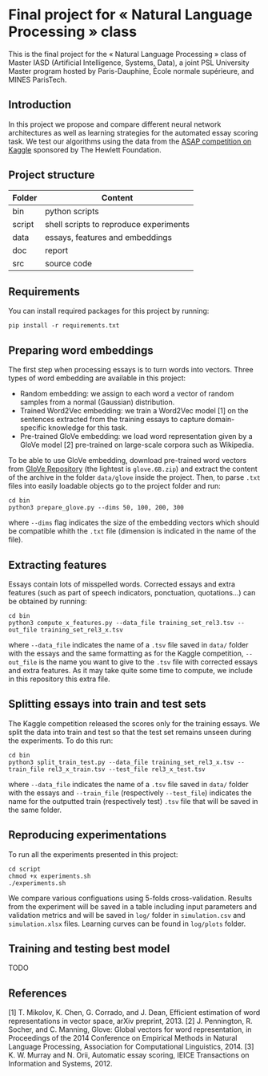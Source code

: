 # Final project for « Natural Language Processing » class
This is the final project for the « Natural Language Processing » class of Master IASD (Artificial Intelligence, Systems, Data), a joint PSL University Master program hosted by Paris-Dauphine, École normale supérieure, and MINES ParisTech.

## Introduction

In this project we propose and compare different neural network architectures as well as learning strategies for the automated essay scoring task.
We test our algorithms using the data from the [ASAP competition on Kaggle](https://www.kaggle.com/c/asap-aes/) sponsored by The Hewlett Foundation.

## Project structure
|Folder|Content|
|-|-|
|bin| python scripts |
|script| shell scripts to reproduce experiments |
|data| essays, features and embeddings |
|doc| report |
|src| source code |

## Requirements

You can install required packages for this project by running:
```
pip install -r requirements.txt 
```

## Preparing word embeddings

The first step when processing essays is to turn words into vectors.
Three types of word embedding are available in this project:
* Random embedding: we assign to each word a vector of random samples from a normal (Gaussian) distribution.
* Trained Word2Vec embedding: we train a Word2Vec model [1] on the sentences extracted from the training essays to capture domain-specific knowledge for this task.
* Pre-trained GloVe embedding: we load word representation given by a GloVe model [2] pre-trained on large-scale corpora such as Wikipedia.

To be able to use GloVe embedding, download pre-trained word vectors from [GloVe Repository](https://github.com/stanfordnlp/GloVe) (the lightest is `glove.6B.zip`) and extract the content of the archive in the folder `data/glove` inside the project.
Then, to parse `.txt` files into easily loadable objects go to the project folder and run:
```
cd bin
python3 prepare_glove.py --dims 50, 100, 200, 300
```
where `--dims` flag indicates the size of the embedding vectors which should be compatible whith the `.txt` file (dimension is indicated in the name of the file).

## Extracting features

Essays contain lots of misspelled words. Corrected essays and extra features (such as part of speech indicators, ponctuation, quotations...) can be obtained by running:
```
cd bin  
python3 compute_x_features.py --data_file training_set_rel3.tsv --out_file training_set_rel3_x.tsv
```
where `--data_file` indicates the name of a `.tsv` file saved in `data/` folder with the essays and the same formatting as for the Kaggle competition, `--out_file` is the name you want to give to the `.tsv` file with corrected essays and extra features.
As it may take quite some time to compute, we include in this repository this extra file.

## Splitting essays into train and test sets

The Kaggle competition released the scores only for the training essays. We split the data into train and test so that the test set remains unseen during the experiments.
To do this run:
```
cd bin  
python3 split_train_test.py --data_file training_set_rel3_x.tsv --train_file rel3_x_train.tsv --test_file rel3_x_test.tsv
```
where `--data_file` indicates the name of a `.tsv` file saved in `data/` folder with the essays and `--train_file` (respectively `--test_file`) indicates the name for the outputted train (respectively test) `.tsv` file that will be saved in the same folder.

## Reproducing experimentations

To run all the experiments presented in this project:
```
cd script
chmod +x experiments.sh
./experiments.sh
```
We compare various configuations using 5-folds cross-validation.
Results from the experiment will be saved in a table including input parameters and validation metrics and will be saved in `log/` folder in `simulation.csv` and `simulation.xlsx` files. Learning curves can be found in `log/plots` folder.

## Training and testing best model

TODO

## References

[1] T. Mikolov, K. Chen, G. Corrado, and J. Dean, Efficient estimation of word representations in vector space, arXiv preprint, 2013.
[2] J. Pennington, R. Socher, and C. Manning, Glove: Global vectors for word representation, in Proceedings of the 2014 Conference on Empirical Methods in Natural Language Processing, Association for Computational Linguistics, 2014.
[3] K. W. Murray and N. Orii, Automatic essay scoring, IEICE Transactions on Information and Systems, 2012.

